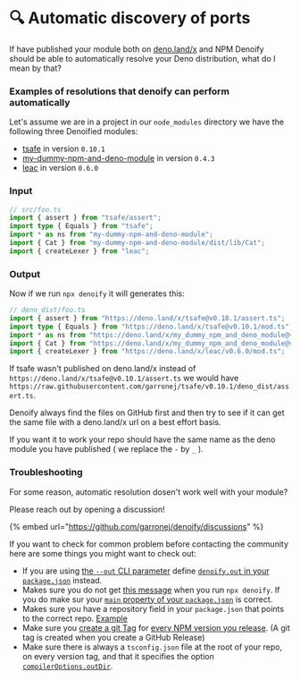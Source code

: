 # 🔍 Automatic discovery of ports

If have published your module both on [deno.land/x](https://deno.land/x) and NPM Denoify should be able to automatically resolve your Deno distribution, what do I mean by that? &#x20;

### Examples of resolutions that denoify can perform automatically

Let's assume we are in a project  in our `node_modules` directory we have the following three Denoified modules:

* &#x20;[tsafe](https://www.npmjs.com/package/tsafe) in version `0.10.1`
* [my-dummy-npm-and-deno-module](https://www.npmjs.com/package/my-dummy-npm-and-deno-module) in version `0.4.3`
* [leac](https://www.npmjs.com/package/leac) in version `0.6.0`

### Input

```typescript
// src/foo.ts
import { assert } from "tsafe/assert";
import type { Equals } from "tsafe";
import * as ns from "my-dummy-npm-and-deno-module";
import { Cat } from "my-dummy-npm-and-deno-module/dist/lib/Cat";
import { createLexer } from "leac";
```

### Output

Now if we run `npx denoify` it will generates this: &#x20;

```typescript
// deno_dist/foo.ts
import { assert } from "https://deno.land/x/tsafe@v0.10.1/assert.ts";
import type { Equals } from "https://deno.land/x/tsafe@v0.10.1/mod.ts";
import * as ns from "https://deno.land/x/my_dummy_npm_and_deno_module@v0.4.3/mod.ts";
import { Cat } from "https://deno.land/x/my_dummy_npm_and_deno_module@v0.4.3/lib/Cat.ts";
import { createLexer } from "https://deno.land/x/leac/v0.6.0/mod.ts";
```

If tsafe wasn't published on deno.land/x instead of `https://deno.land/x/tsafe@v0.10.1/assert.ts` we would have `https://raw.githubusercontent.com/garronej/tsafe/v0.10.1/deno_dist/assert.ts`. &#x20;

Denoify always find the files on GitHub first and then try to see if it can get the same file with a deno.land/x url on a best effort basis. &#x20;

If you want it to work your repo should have the same name as the deno module you have published ( we replace the `-` by `_` ).

### Troubleshooting

For some reason, automatic resolution dosen't work well with your module? &#x20;

Please reach out by opening a discussion!

{% embed url="https://github.com/garronej/denoify/discussions" %}

If you want to check for common problem before contacting the community here are some things you might want to check out:&#x20;

* If you are using [the `--out` CLI parameter](https://github.com/garronej/denoify/blob/07acce8a93bc2fae2f877a2068ec3bcca3a8bb05/src/bin/denoify.ts#L25) define [`denoify.out` in your `package.json`](https://github.com/mxxii/leac/blob/20bc039ee3446f7b13cf3f52737b538fece75094/package.json#L87) instead. &#x20;
* Makes sure you do not get [this message](https://github.com/garronej/denoify/blob/07acce8a93bc2fae2f877a2068ec3bcca3a8bb05/src/lib/denoify.ts#L228-L230) when you run `npx denoify`.  If you do make sur your  [`main` property of your `package.json`](https://github.com/mxxii/leac/blob/20bc039ee3446f7b13cf3f52737b538fece75094/package.json#L27) is correct.&#x20;
* Makes sure you have a repository field in your `package.json` that points to the correct repo. [Example](https://github.com/garronej/my\_dummy\_npm\_and\_deno\_module/blob/e92520a94d160f1f1174969b023fba57a78a744b/package.json#L4-L7)
* Make sure you [create a git Tag](https://user-images.githubusercontent.com/6702424/184397579-b95b7115-4934-433c-9cd3-7fff48818ddc.png) for [every NPM version you release](https://user-images.githubusercontent.com/6702424/184398120-9d837245-ec8c-498d-8805-a3e721a2d4c5.png). (A git tag is created when you create a GitHub Release)
* Make sure there is always a `tsconfig.json` file at the root of your repo, on every version tag, and that it specifies the option [`compilerOptions.outDir`](https://github.com/garronej/my\_dummy\_npm\_and\_deno\_module/blob/23b5cb6d0d88c8f64303c3c1231be941f79c1cd6/tsconfig.json#L12).
